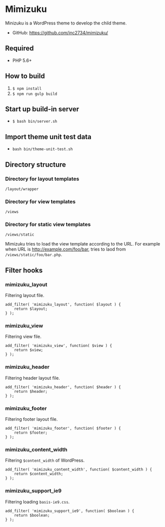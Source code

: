 # Mimizuku
Minizuku is a WordPress theme to develop the child theme.

* GitHub: https://github.com/inc2734/mimizuku/

## Required
* PHP 5.6+

## How to build
1. `$ npm install`
2. `$ npm run gulp build`

## Start up build-in server
* `$ bash bin/server.sh`

## Import theme unit test data
* `bash bin/theme-unit-test.sh`

## Directory structure

### Directory for layout templates
```
/layout/wrapper
```

### Directory for view templates
```
/views
```

### Directory for static view templates
```
/views/static
```

Mimizuku tries to load the view template according to the URL. For example when URL is http://example.com/foo/bar, tries to laod from `/views/static/foo/bar.php`.

## Filter hooks

### mimizuku_layout

Filtering layout file.

```
add_filter( 'mimizuku_layout', function( $layout ) {
	return $layout;
} );
```

### mimizuku_view

Filtering view file.

```
add_filter( 'mimizuku_view', function( $view ) {
	return $view;
} );
```

### mimizuku_header

Filtering header layout file.

```
add_filter( 'mimizuku_header', function( $header ) {
	return $header;
} );
```

### mimizuku_footer

Filtering footer layout file.

```
add_filter( 'mimizuku_footer', function( $footer ) {
	return $footer;
} );
```

### mimizuku_content_width

Filtering `$content_width` of WordPress.

```
add_filter( 'mimizuku_content_width', function( $content_width ) {
	return $content_width;
} );
```

### mimizuku_support_ie9

Filtering loading `basis-ie9.css`.

```
add_filter( 'mimizuku_support_ie9', function( $boolean ) {
	return $boolean;
} );
```
